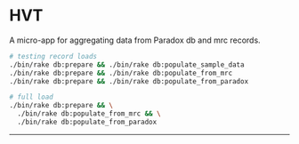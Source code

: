 # HVT

A micro-app for aggregating data from Paradox db and mrc records.

```bash
# testing record loads
./bin/rake db:prepare && ./bin/rake db:populate_sample_data
./bin/rake db:prepare && ./bin/rake db:populate_from_mrc
./bin/rake db:prepare && ./bin/rake db:populate_from_paradox

# full load
./bin/rake db:prepare && \
  ./bin/rake db:populate_from_mrc && \
  ./bin/rake db:populate_from_paradox
```

---
